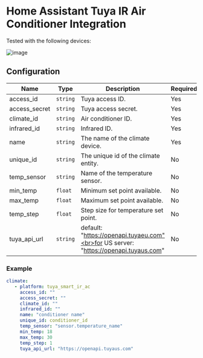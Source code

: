 # Home Assistant Tuya IR Air Conditioner Integration

Tested with the following devices:

![image](https://github.com/EnzoD86/tuya-smart-ir-ac/assets/61162811/d887c8a1-9e66-4552-835e-bbe333482a85)

## Configuration

|Name|Type|Description|Required|
| ------------- | -------- | ------------------------------------ |---- |
| access_id     | `string` | Tuya access ID.                      | Yes |
| access_secret | `string` | Tuya access secret.                  | Yes |
| climate_id    | `string` | Air conditioner ID.                  | Yes |
| infrared_id   | `string` | Infrared ID.                         | Yes |
| name          | `string` | The name of the climate device.      | Yes |
| unique_id     | `string` | The unique id of the climate entity. | No  |
| temp_sensor   | `string` | Name of the temperature sensor.      | No  |
| min_temp      | `float`  | Minimum set point available.         | No  |
| max_temp      | `float`  | Maximum set point available.         | No  |
| temp_step     | `float`  | Step size for temperature set point. | No  |
| tuya_api_url  | `string` | default: "https://openapi.tuyaeu.com"<br>for US server: "https://openapi.tuyaus.com" | No  |

### Example
```yaml
climate:
   - platform: tuya_smart_ir_ac
     access_id: ""
     access_secret: ""
     climate_id: ""
     infrared_id: ""
     name: "conditioner name"
     unique_id: conditioner_id
     temp_sensor: "sensor.temperature_name"
     min_temp: 18
     max_temp: 30
     temp_step: 1
     tuya_api_url: "https://openapi.tuyaus.com"
```
